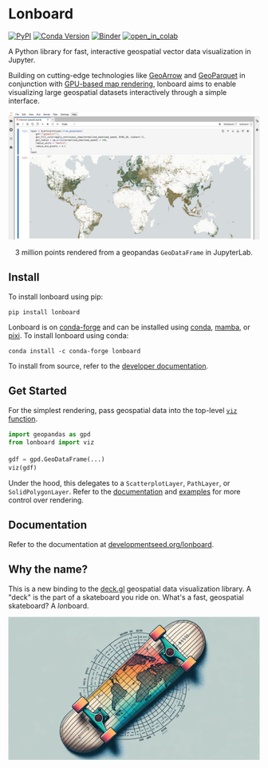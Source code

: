 # Lonboard

[![PyPI][pypi_badge]][pypi_link]
[![Conda Version][conda_version_badge]][conda_version]
[![Binder][binder_badge]][binder_jupyterlab_url]
[![open_in_colab][colab_badge]][colab_notebook_link]

[pypi_badge]: https://badge.fury.io/py/lonboard.svg
[pypi_link]: https://pypi.org/project/lonboard/
[binder_badge]: https://mybinder.org/badge_logo.svg
[binder_jupyterlab_url]: https://mybinder.org/v2/gh/developmentseed/lonboard/HEAD?urlpath=lab/tree/examples/
[colab_badge]: https://colab.research.google.com/assets/colab-badge.svg
[colab_notebook_link]: https://colab.research.google.com/github/developmentseed/lonboard/blob/main
[conda_version_badge]: https://img.shields.io/conda/vn/conda-forge/lonboard.svg
[conda_version]: https://anaconda.org/conda-forge/lonboard

A Python library for fast, interactive geospatial vector data visualization in Jupyter.

Building on cutting-edge technologies like [GeoArrow](https://github.com/geoarrow/geoarrow) and [GeoParquet](https://github.com/opengeospatial/geoparquet) in conjunction with [GPU-based map rendering](https://deck.gl/), lonboard aims to enable visualizing large geospatial datasets interactively through a simple interface.

![](assets/hero-image.jpg)

<p align="center">3 million points rendered from a geopandas <code>GeoDataFrame</code> in JupyterLab.</p>

## Install

To install lonboard using pip:

```
pip install lonboard
```

Lonboard is on [conda-forge](https://anaconda.org/conda-forge/lonboard) and can be installed using [conda](https://docs.conda.io), [mamba](https://mamba.readthedocs.io/), or [pixi](https://pixi.sh/). To install lonboard using conda:

```
conda install -c conda-forge lonboard
```

To install from source, refer to the [developer documentation](https://github.com/developmentseed/lonboard/blob/main/DEVELOP.md).

## Get Started

For the simplest rendering, pass geospatial data into the top-level [`viz` function](https://developmentseed.org/lonboard/latest/api/viz/#lonboard.viz.viz).

```py
import geopandas as gpd
from lonboard import viz

gdf = gpd.GeoDataFrame(...)
viz(gdf)
```

Under the hood, this delegates to a `ScatterplotLayer`, `PathLayer`, or `SolidPolygonLayer`. Refer to the [documentation](https://developmentseed.org/lonboard/) and [examples](https://developmentseed.org/lonboard/latest/examples/internet-speeds/) for more control over rendering.

## Documentation

Refer to the documentation at [developmentseed.org/lonboard](https://developmentseed.org/lonboard/).

## Why the name?

This is a new binding to the [deck.gl](https://deck.gl) geospatial data visualization library. A "deck" is the part of a skateboard you ride on. What's a fast, geospatial skateboard? A <em>lon</em>board.

![](assets/dalle-lonboard.jpg)
